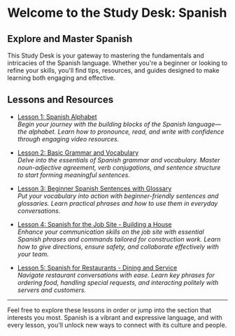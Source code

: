 # Welcome to the Study Desk: Spanish

## Explore and Master Spanish

This Study Desk is your gateway to mastering the fundamentals and intricacies of the Spanish language. Whether you're a beginner or looking to refine your skills, you'll find tips, resources, and guides designed to make learning both engaging and effective.

## Lessons and Resources

- [Lesson 1: Spanish Alphabet](/study-desk/languages/spanish/lesson1_alphabet)  
  *Begin your journey with the building blocks of the Spanish language—the alphabet. Learn how to pronounce, read, and write with confidence through engaging video resources.*

- [Lesson 2: Basic Grammar and Vocabulary](/study-desk/languages/spanish/lesson2_basic_grammer_and_vocabulary)  
  *Delve into the essentials of Spanish grammar and vocabulary. Master noun-adjective agreement, verb conjugations, and sentence structure to start forming meaningful sentences.*

- [Lesson 3: Beginner Spanish Sentences with Glossary](/study-desk/languages/spanish/lesson3_building_blocks)  
  *Put your vocabulary into action with beginner-friendly sentences and glossaries. Learn practical phrases and how to use them in everyday conversations.*

- [Lesson 4: Spanish for the Job Site - Building a House](/study-desk/languages/spanish/lesson4_building_a_house)  
  *Enhance your communication skills on the job site with essential Spanish phrases and commands tailored for construction work. Learn how to give directions, ensure safety, and collaborate effectively with your team.*

- [Lesson 5: Spanish for Restaurants - Dining and Service](/study-desk/languages/spanish/lesson5_restaurants_and_food_service)  
  *Navigate restaurant conversations with ease. Learn key phrases for ordering food, handling special requests, and interacting politely with servers and customers.*

---

Feel free to explore these lessons in order or jump into the section that interests you most. Spanish is a vibrant and expressive language, and with every lesson, you'll unlock new ways to connect with its culture and people.
